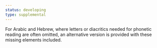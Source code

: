 ```yaml
---
status: developing
type: supplemental
---
```


For Arabic and Hebrew, where letters or diacritics needed for phonetic reading are often omitted,
an alternative version is provided with these missing elements included.

